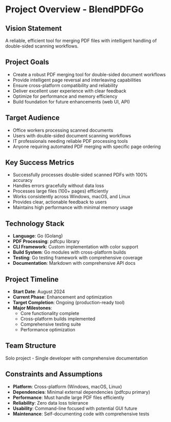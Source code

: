 # Project Overview - BlendPDFGo

## Vision Statement
A reliable, efficient tool for merging PDF files with intelligent handling of double-sided scanning workflows.

## Project Goals
- Create a robust PDF merging tool for double-sided document workflows
- Provide intelligent page reversal and interleaving capabilities
- Ensure cross-platform compatibility and reliability
- Deliver excellent user experience with clear feedback
- Optimize for performance and memory efficiency
- Build foundation for future enhancements (web UI, API)

## Target Audience
- Office workers processing scanned documents
- Users with double-sided document scanning workflows
- IT professionals needing reliable PDF processing tools
- Anyone requiring automated PDF merging with specific page ordering

## Key Success Metrics
- Successfully processes double-sided scanned PDFs with 100% accuracy
- Handles errors gracefully without data loss
- Processes large files (100+ pages) efficiently
- Works consistently across Windows, macOS, and Linux
- Provides clear, actionable feedback to users
- Maintains high performance with minimal memory usage

## Technology Stack
- **Language**: Go (Golang)
- **PDF Processing**: pdfcpu library
- **CLI Framework**: Custom implementation with color support
- **Build System**: Go modules with cross-platform builds
- **Testing**: Go testing framework with comprehensive coverage
- **Documentation**: Markdown with comprehensive API docs

## Project Timeline
- **Start Date**: August 2024
- **Current Phase**: Enhancement and optimization
- **Target Completion**: Ongoing (production-ready tool)
- **Major Milestones**: 
  - Core functionality complete
  - Cross-platform builds implemented
  - Comprehensive testing suite
  - Performance optimization

## Team Structure
Solo project - Single developer with comprehensive documentation

## Constraints and Assumptions
- **Platform**: Cross-platform (Windows, macOS, Linux)
- **Dependencies**: Minimal external dependencies (pdfcpu primary)
- **Performance**: Must handle large PDF files efficiently
- **Reliability**: Zero data loss tolerance
- **Usability**: Command-line focused with potential GUI future
- **Maintenance**: Self-documenting code with comprehensive tests
